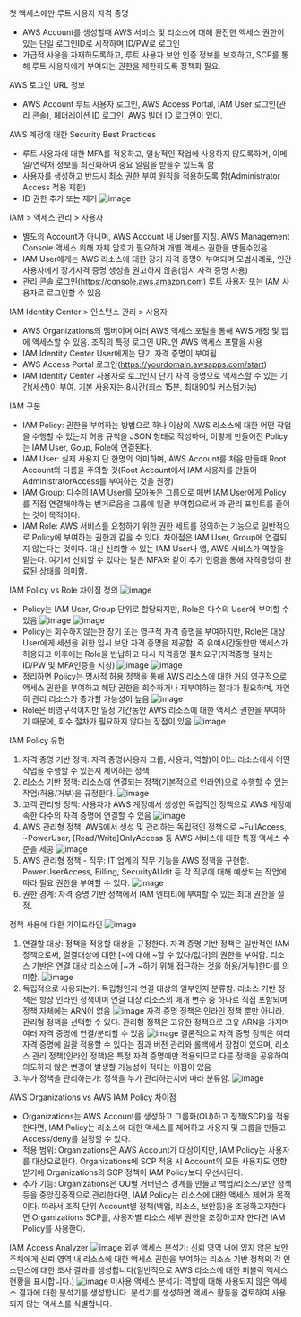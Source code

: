 첫 액세스에만 루트 사용자 자격 증명 
- AWS Account를 생성할때 AWS 서비스 및 리소스에 대해 완전한 액세스 권한이 있는 단일 로그인ID로 시작하며 ID/PW로 로그인
- 가급적 사용을 자재하도록하고, 루트 사용자 보안 인증 정보를 보호하고, SCP를 통해 루트 사용자에게 부여되는 권한을 제한하도록 정책화 필요.

AWS 로그인 URL 정보
- AWS Account 루트 사용자 로그인, AWS Access Portal, IAM User 로그인(관리 콘솔), 페더레이션 ID 로그인, AWS 빌더 ID 로그인이 있다.

AWS 계정에 대한 Security Best Practices
- 루트 사용자에 대한 MFA를 적용하고, 일상적인 작업에 사용하지 않도록하며, 이메일/연락처 정보를 최신화하여 중요 알림을 받을수 있도록 함
- 사용자를 생성하고 반드시 최소 권한 부여 원칙을 적용하도록 함(Administrator Access 적용 제한)
- ID 권한 추가 또는 제거
![image](https://github.com/jaehwanjoa/jae_aws/assets/90813478/6bc4585f-1d26-47e6-905d-d9d5311d142c)

IAM > 액세스 관리 > 사용자
- 별도의 Account가 아니며, AWS Account 내 User를 지칭. AWS Management Console 액세스 위해 자체 암호가 필요하며 개별 액세스 권한을 만들수있음
- IAM User에게는 AWS 리소스에 대한 장기 자격 증명이 부여되며 모범사례로, 인간 사용자에게 장기자격 증명 생성을 권고하지 않음(임시 자격 증명 사용)
- 관리 콘솔 로그인(https://console.aws.amazon.com) 루트 사용자 또는 IAM 사용자로 로그인할 수 있음

IAM Identity Center > 인스턴스 관리 > 사용자
- AWS Organizations의 멤버이며 여러 AWS 액세스 포털을 통해 AWS 계정 및 앱에 액세스할 수 있음. 조직의 특정 로그인 URL인 AWS 액세스 포탈을 사용
- IAM Identity Center User에게는 단기 자격 증명이 부여됨
- AWS Access Portal 로그인(https://yourdomain.awsapps.com/start)
- IAM Identity Center 사용자로 로그인시 단기 자격 증명으로 액세스할 수 있는 기간(세션)이 부여. 기본 사용자는 8시간(최소 15분, 최대90일 커스텀가능)

IAM 구분
- IAM Policy: 권한을 부여하는 방법으로 하나 이상의 AWS 리소스에 대한 어떤 작업을 수행할 수 있는지 허용 규칙을 JSON 형태로 작성하며, 이렇게 만들어진 Policy는 IAM User, Goup, Role에 연결된다.
- IAM User: 실제 사용자 단 한명의 의미하며, AWS Account를 처음 만들때 Root Account와 다름을 주의할 것(Root Account에서 IAM 사용자를 만들어 AdministratorAccess를 부여하는 것을 권장)
- IAM Group: 다수의 IAM User를 모아놓은 그룹으로 매번 IAM User에게 Policy를 직접 연결해야하는 번거로움을 그룹에 일괄 부여함으로써 과 관리 포인트를 줄이는 것이 목적이다.
- IAM Role: AWS 서비스를 요청하기 위한 권한 세트를 정의하는 기능으로 일반적으로 Policy에 부여하는 권한과 같을 수 있다. 차이점은 IAM User, Group에 연결되지 않는다는 것이다. 대신 신뢰할 수 있는 IAM User나 앱, AWS 서비스가 역할을 맡는다. 여기서 신뢰할 수 있다는 말은 MFA와 같이 추가 인증을 통해 자격증명이 완료된 상태를 의미함.

IAM Policy vs Role 차이점 정의
![image](https://github.com/jaehwanjoa/jae_aws/assets/90813478/8f36f5f9-84c1-4028-8099-b1303886770e)
- Policy는 IAM User, Group 단위로 할당되지만, Role은 다수의 User에 부여할 수 있음
![image](https://github.com/jaehwanjoa/jae_aws/assets/90813478/4c002626-3a09-4d31-ac45-c75d04beffa6)
![image](https://github.com/jaehwanjoa/jae_aws/assets/90813478/b3d39f52-48b3-474e-8828-09aa64e20f91)
- Policy는 회수하지않는한 장기 또는 영구적 자격 증명을 부여하지만, Role은 대상 User에게 세션을 위한 임시 보안 자격 증명을 제공함. 즉 유예시간동안만 액세스가 허용되고 이후에는 Role을 반납하고 다시 자격증명 절차요구(자격증명 절차는 ID/PW 및 MFA인증을 지칭)
![image](https://github.com/jaehwanjoa/jae_aws/assets/90813478/5814eacd-4223-4185-be84-dd21f9a76e2d)
![image](https://github.com/jaehwanjoa/jae_aws/assets/90813478/ab729d34-1946-48cd-94aa-3531dd107ef3)
- 정리하면 Policy는 명시적 허용 정책을 통해 AWS 리소스에 대한 거의 영구적으로 액세스 권한을 부여하고 해당 권한을 회수하거나 재부여하는 절차가 필요하며, 자연히 관리 리소스가 증가할 가능성이 높음
![image](https://github.com/jaehwanjoa/jae_aws/assets/90813478/3429dbe5-7312-4015-b835-dc8b75bb093f)
- Role은 비영구적이지만 일정 기간동안 AWS 리소스에 대한 액세스 권한을 부여하기 때문에, 회수 절차가 필요하지 않다는 장점이 있음
![image](https://github.com/jaehwanjoa/jae_aws/assets/90813478/96b449e7-04f9-46bf-9ce0-33770ded9fd8)


IAM Policy 유형
1. 자격 증명 기반 정책: 자격 증명(사용자 그룹, 사용자, 역할)이 어느 리소스에서 어떤 작업을 수행할 수 있는지 제어하는 정책
2. 리소스 기반 정책: 리소스에 연결되는 정책(기본적으로 인라인)으로 수행할 수 있는 작업(허용/거부)을 규정한다.
![image](https://github.com/user-attachments/assets/34818773-8f86-4e2a-832a-6c525f086f2e)
3. 고객 관리형 정책: 사용자가 AWS 계정에서 생성한 독립적인 정책으로 AWS 계정에 속한 다수의 자격 증명에 연결할 수 있음
![image](https://github.com/user-attachments/assets/846c79c4-24c8-42a8-a056-ec89f045c589)
4. AWS 관리형 정책: AWS에서 생성 및 관리하는 독립적인 정책으로 ~FullAccess, ~PowerUser, [Read/Write]OnlyAccess 등 AWS 서비스에 대한 특정 액세스 수준을 제공
![image](https://github.com/user-attachments/assets/be4bbadc-220b-49b9-a0db-49523b923a18)
5. AWS 관리형 정책 - 직무: IT 업계의 직무 기능을 AWS 정책을 구현함. PowerUserAccess, Billing, SecurityAUdit 등 각 직무에 대해 예상되는 작업에 따라 필요 권한을 부여할 수 있다.
![image](https://github.com/user-attachments/assets/fb39d24b-08c1-48f7-a71f-ec50c04bc859)
6. 권한 경계: 자격 증명 기반 정책에서 IAM 엔터티에 부여할 수 있는 최대 권한을 설정. 

정책 사용에 대한 가이드라인
![image](https://github.com/user-attachments/assets/f830d5ce-05f5-4ede-a431-3518f70412d4)
1. 연결할 대상: 정책을 적용할 대상을 규정한다. 자격 증명 기반 정책은 일반적인 IAM 정책으로써, 열결대상에 대한 [~에 대해 ~할 수 있다/없다]의 권한을 부여함. 리소스 기반은 연결 대상 리소스에 [~가 ~하기 위해 접근하는 것을 허용/거부]한다를 의미함.
![image](https://github.com/user-attachments/assets/0d4f9ce7-3dc5-432d-87b1-b3ecf17d159d)
2. 독립적으로 사용되는가: 독립형인지 연결 대상의 일부인지 분류함. 리소스 기반 정책은 항상 인라인 정책이며 연결 대상 리소스의 매개 변수 중 하나로 직접 포함되며 정책 자체에는 ARN이 없음
![image](https://github.com/user-attachments/assets/991b415c-5ade-4ee3-b9a6-7846bca103db)
 자격 증명 정책은 인라인 정책 뿐만 아니라, 관리형 정책을 선택할 수 있다. 관리형 정책은 고유한 정책으로 고유 ARN을 가지며 여러 자격 증명에 연결/분리할 수 있음
![image](https://github.com/user-attachments/assets/c7e90f6b-a1f9-4b25-b4bd-cb662b96d6b2)
결론적으로 자격 증명 정책은 여러 자격 증명에 일괄 적용할 수 있다는 점과 버전 관리와 롤백에서 장점이 있으며, 리소스 관리 정책(인라인 정책)은 특정 자격 증명에만 적용되므로 다른 정책을 공유하여 의도하지 않은 변경이 발생할 가능성이 적다는 이점이 있음
3. 누가 정책을 관리하는가: 정책을 누가 관리하는지에 따라 분류함. 
![image](https://github.com/user-attachments/assets/afa99024-27a2-4656-82ae-6b355d590d1f)

   
AWS Organizations vs AWS IAM Policy 차이점
- Organizations는 AWS Account를 생성하고 그룹화(OU)하고 정책(SCP)을 적용한다면, IAM Policy는 리소스에 대한 액세스를 제어하고 사용자 및 그룹을 만들고 Access/deny를 설정할 수 있다.
- 적용 범위: Organizations은 AWS Account가 대상이지만, IAM Policy는 사용자를 대상으로한다. Organizations에 SCP 적용 시 Account의 모든 사용자도 영향받기에 Organizations의 SCP 정책이 IAM Policy보다 우선시된다.
- 추가 기능: Organizations은 OU별 거버넌스 경계를 만들고 백업/리소스/보안 정책 등을 중앙집중적으로 관리한다면, IAM Policy는 리소스에 대한 액세스 제어가 목적이다. 따라서 조직 단위 Account별 정책(백업, 리소스, 보안등)을 조정하고자한다면 Organizations SCP를, 사용자별 리소스 세부 권한을 조정하고자 한다면 IAM Policy를 사용한다.

IAM Access Analyzer
![image](https://github.com/user-attachments/assets/72151246-e6f4-4569-9d13-aa32d2687c51)
외부 액세스 분석기: 신뢰 영역 내에 있지 않은 보안 주체에게 신뢰 영역 내 리소스에 대한 액세스 권한을 부여하는 리소스 기반 정책의 각 인스턴스에 대한 조사 결과를 생성합니다(일반적으로 AWS 리소스에 대한 퍼블릭 액세스 현황을 표시합니다.)
![image](https://github.com/user-attachments/assets/51e64814-873f-49ec-9edd-e53e765f8d9f)
미사용 액세스 분석기: 역할에 대해 사용되지 않은 액세스 결과에 대한 분석기를 생성합니다. 분석기를 생성하면 액세스 활동을 검토하여 사용되지 않는 액세스를 식별합니다.
